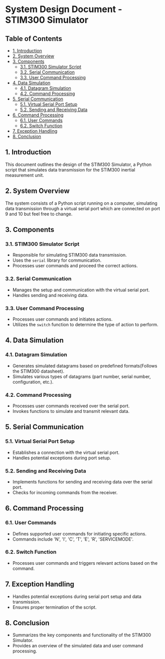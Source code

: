 # System Design Document - STIM300 Simulator

## Table of Contents
- [1. Introduction](#1-introduction)
- [2. System Overview](#2-system-overview)
- [3. Components](#3-components)
  - [3.1. STIM300 Simulator Script](#31-stim300-simulator-script)
  - [3.2. Serial Communication](#32-serial-communication)
  - [3.3. User Command Processing](#33-user-command-processing)
- [4. Data Simulation](#4-data-simulation)
  - [4.1. Datagram Simulation](#41-datagram-simulation)
  - [4.2. Command Processing](#42-command-processing)
- [5. Serial Communication](#5-serial-communication)
  - [5.1. Virtual Serial Port Setup](#51-virtual-serial-port-setup)
  - [5.2. Sending and Receiving Data](#52-sending-and-receiving-data)
- [6. Command Processing](#6-command-processing)
  - [6.1. User Commands](#61-user-commands)
  - [6.2. Switch Function](#62-switch-function)
- [7. Exception Handling](#7-exception-handling)
- [8. Conclusion](#8-conclusion)

## 1. Introduction
This document outlines the design of the STIM300 Simulator, a Python script that simulates data transmission for the STIM300 inertial measurement unit.

## 2. System Overview
The system consists of a Python script running on a computer, simulating data transmission through a virtual serial port which are connected on port 9 and 10 but feel free to change.

## 3. Components

### 3.1. STIM300 Simulator Script
- Responsible for simulating STIM300 data transmission.
- Uses the `serial` library for communication.
- Processes user commands and proceed the correct actions.

### 3.2. Serial Communication
- Manages the setup and communication with the virtual serial port.
- Handles sending and receiving data.

### 3.3. User Command Processing
- Processes user commands and initiates actions.
- Utilizes the `switch` function to determine the type of action to perform.

## 4. Data Simulation

### 4.1. Datagram Simulation
- Generates simulated datagrams based on predefined formats(Follows the STIM300 datasheet).
- Simulates various types of datagrams (part number, serial number, configuration, etc.).

### 4.2. Command Processing
- Processes user commands received over the serial port.
- Invokes functions to simulate and transmit relevant data.

## 5. Serial Communication

### 5.1. Virtual Serial Port Setup
- Establishes a connection with the virtual serial port.
- Handles potential exceptions during port setup.

### 5.2. Sending and Receiving Data
- Implements functions for sending and receiving data over the serial port.
- Checks for incoming commands from the receiver.

## 6. Command Processing

### 6.1. User Commands
- Defines supported user commands for initiating specific actions.
- Commands include 'N', 'I', 'C', 'T', 'E', 'R', 'SERVICEMODE'.

### 6.2. Switch Function
- Processes user commands and triggers relevant actions based on the command.

## 7. Exception Handling
- Handles potential exceptions during serial port setup and data transmission.
- Ensures proper termination of the script.

## 8. Conclusion
- Summarizes the key components and functionality of the STIM300 Simulator.
- Provides an overview of the simulated data and user command processing.